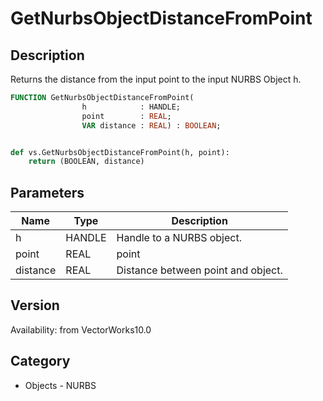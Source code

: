 # GetNurbsObjectDistanceFromPoint

## Description
Returns the distance from the input point  to the input NURBS Object h.

```pascal
FUNCTION GetNurbsObjectDistanceFromPoint(
				h            : HANDLE;
				point        : REAL;
				VAR distance : REAL) : BOOLEAN;
```

```python

def vs.GetNurbsObjectDistanceFromPoint(h, point):
    return (BOOLEAN, distance)
```

## Parameters
|Name|Type|Description|
|---|---|---|
|h|HANDLE|Handle to a NURBS object.|
|point|REAL|point|
|distance|REAL|Distance between point and object.|

## Version
Availability: from VectorWorks10.0
## Category
* Objects - NURBS

